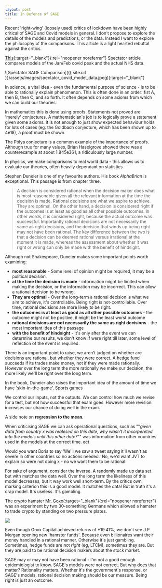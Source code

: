 ```yaml
---
layout: post
title: In Defence of SAGE
---
```

Recent 'right-wing' (loosely used) critics of lockdown have been highly critical of SAGE and Covid models in general. I don't propose to explore the details of the models and predictions, or the data. Instead I want to explore the philosophy of the comparisons. This article is a light hearted rebuttal against the critics.

[This](https://www.spectator.co.uk/article/how-did-sage-scenarios-compare-to-reality-an-update){:target="_blank"}{:rel="noopener noreferrer"} Spectator article compares models  of the Jan/Feb covid peak and the actual NHS data.

![Spectator SAGE Comparison]({{ site.url }}/assets/images/spectator_covid_model_data.jpeg){:target="_blank"}

In science, a vital idea - even the fundamental purpose of science - is to be able to rationally explain phenomenon. This is often done in an order: fist A, then B, then C, and so forth. It often depends on some axioms from which we can build our theories.

In mathematics this is done using proofs. Statements not proved are 'merely' conjectures. A mathematician's job is to logically prove a statement given some axioms. It is not enough to just show expected behaviour holds for lots of cases (eg. the Goldbach conjecture, which has been shown up to 4e18), a proof must be shown.

The Pólya conjecture is a common example of the importance of proofs. Although true for many values, Brian Haselgrove showed there was a counterexample at about 1.845e361, a ridiculously large number.

In physics, we make comparisons to real world data - this allows us to evaluate our theories, often heavily dependant on statistics.

Stephen Duneier is one of my favourite authors. His book *AlphaBrian* is exceptional. This passage is from chapter three.

>A decision is considered rational when the decision maker does what is most reasonable given all the relevant information at the time the decision is made. Rational decisions are what we aspire to achieve. They are optimal. On the other hand, a decision is considered right if the outcomes is at least as good as all other possible outcomes. In other words, it  is considered right, because the actual outcome was successful. Importantly rational decisions are not necessarily the same as right decisions, and the decision that winds up being right may not have been rational. The key difference between the two is that a decision can be deemed rational versus irrational at the moment it is made, whereas the assessment about whether it was right or wrong can only be made with the benefit of hindsight.

Although not Shakespeare, Duneier makes some important points worth examining:

- **most reasonable** - Some level of opinion might be required, it may be a political decision.
- **at the time the decision is made** - information might be limited when making the decision, or the information may be incorrect. This can allow a rational decision to be wrong.
- **They are optimal** - Over the long-term a rational decision is what we aim to achieve, it's controllable. Being right is not-controllable. Over time, rational decisions are more likely to be right.
- **the outcomes is at least as good as all other possible outcomes** - the outcome might not be positive, it might be the least worst outcome
- **rational decisions are not necessarily the same as right decisions** - the most important idea of this passage
- **with the benefit of hindsight** - it's only after the event we can determine our results, we don't know if were right till later, some level of reflection of the event is required.

There is an important point to raise, we aren't judged on whether are decisions are rational, but whether they were correct. A hedge fund succeeds if its trades make money, not if they were made rationally. However over the long term the more rationally we make our decision, the more likely we'll be right over the long term.

In the book, Duneier also raises the important idea of the amount of time we have 'skin-in-the-game'. Sports games

We control our inputs, not the outputs. We can control how much we revise for a test, but not how successful that exam goes. However more revision increases our chance of doing well in the exam.

A side note on **regression to the mean**.

When criticising SAGE we can ask operational questions, such as ""*given data from country x was realesed on this date, why wasn't it incorpereted into the models until this other date?*"" was information from other countries used in the models at the correct time. ect

Would you want Boris to say 'We'll we saw a tweet saying it'll wasn't as severe in other countries so no actions needed.' No, we'd want JVT to explain  so were not doing x - no we want them to be rational

For sake of argument, consider the inverse. A randomly made up data set but with matches the data well. Over the long term the likeliness of this model decreases, but it way work well short-term. By the critics own marking criterion this is a good model. It matches the data! But in truth it's a crap model. It's useless. It's gambling.

The crypto hamster [Mr. Goxx](https://www.bbc.co.uk/news/technology-58707641){:target="_blank"}{:rel="noopener noreferrer"} was an experiment by two 30-something Germans which allowed a hamster to trade crypto by standing on two pressure plates.

<img src="{{ site.url }}/assets/images/Goxx.jpeg">

Even though Goxx Capital achieved returns of +19.41%, we don't see J.P. Morgan opening new 'hamster funds'. Because even billionaires want their money handled in a rational manner. Otherwise it's just gambling. Sometimes, hedge funds are not *right* (eg, LTCM), sometimes they are. But they are paid to be rational decision makers about the stock market.

SAGE may or may not have been rational - I'm not a good enough epidemiologist to know. SAGE's models were not correct. But why does that matter? Rationality matters. Whether it's the government's response, or SAGE's models, rational decision making should be our measure. Being right is just an outcome.
